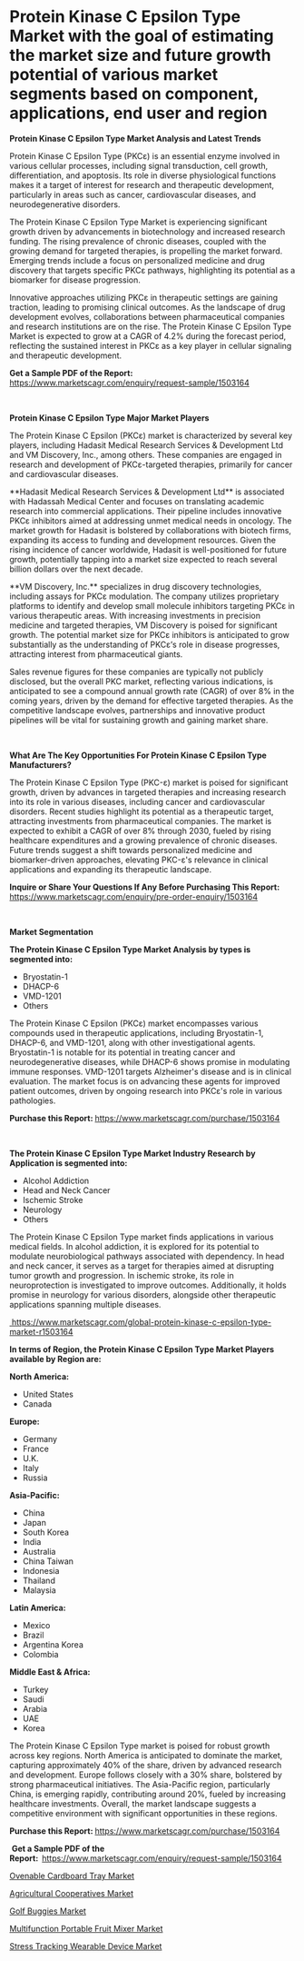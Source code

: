 <p><h1>Protein Kinase C Epsilon Type Market with the goal of estimating the market size and future growth potential of various market segments based on component, applications, end user and region</h1></p><p><strong>Protein Kinase C Epsilon Type Market Analysis and Latest Trends</strong></p>
<p><p>Protein Kinase C Epsilon Type (PKCε) is an essential enzyme involved in various cellular processes, including signal transduction, cell growth, differentiation, and apoptosis. Its role in diverse physiological functions makes it a target of interest for research and therapeutic development, particularly in areas such as cancer, cardiovascular diseases, and neurodegenerative disorders. </p><p>The Protein Kinase C Epsilon Type Market is experiencing significant growth driven by advancements in biotechnology and increased research funding. The rising prevalence of chronic diseases, coupled with the growing demand for targeted therapies, is propelling the market forward. Emerging trends include a focus on personalized medicine and drug discovery that targets specific PKCε pathways, highlighting its potential as a biomarker for disease progression.</p><p>Innovative approaches utilizing PKCε in therapeutic settings are gaining traction, leading to promising clinical outcomes. As the landscape of drug development evolves, collaborations between pharmaceutical companies and research institutions are on the rise. The Protein Kinase C Epsilon Type Market is expected to grow at a CAGR of 4.2% during the forecast period, reflecting the sustained interest in PKCε as a key player in cellular signaling and therapeutic development.</p></p>
<p><strong>Get a Sample PDF of the Report:&nbsp;</strong> <a href="https://www.marketscagr.com/enquiry/request-sample/1503164?utm_campaign=1265&utm_medium=2&utm_source=Github&utm_content=ia&utm_term=27092024&utm_id=protein-kinase-c-epsilon-type">https://www.marketscagr.com/enquiry/request-sample/1503164</a></p>
<p>&nbsp;</p>
<p><strong>Protein Kinase C Epsilon Type Major Market Players</strong></p>
<p><p>The Protein Kinase C Epsilon (PKCε) market is characterized by several key players, including Hadasit Medical Research Services & Development Ltd and VM Discovery, Inc., among others. These companies are engaged in research and development of PKCε-targeted therapies, primarily for cancer and cardiovascular diseases.</p><p>**Hadasit Medical Research Services & Development Ltd** is associated with Hadassah Medical Center and focuses on translating academic research into commercial applications. Their pipeline includes innovative PKCε inhibitors aimed at addressing unmet medical needs in oncology. The market growth for Hadasit is bolstered by collaborations with biotech firms, expanding its access to funding and development resources. Given the rising incidence of cancer worldwide, Hadasit is well-positioned for future growth, potentially tapping into a market size expected to reach several billion dollars over the next decade.</p><p>**VM Discovery, Inc.** specializes in drug discovery technologies, including assays for PKCε modulation. The company utilizes proprietary platforms to identify and develop small molecule inhibitors targeting PKCε in various therapeutic areas. With increasing investments in precision medicine and targeted therapies, VM Discovery is poised for significant growth. The potential market size for PKCε inhibitors is anticipated to grow substantially as the understanding of PKCε’s role in disease progresses, attracting interest from pharmaceutical giants.</p><p>Sales revenue figures for these companies are typically not publicly disclosed, but the overall PKC market, reflecting various indications, is anticipated to see a compound annual growth rate (CAGR) of over 8% in the coming years, driven by the demand for effective targeted therapies. As the competitive landscape evolves, partnerships and innovative product pipelines will be vital for sustaining growth and gaining market share.</p></p>
<p>&nbsp;</p>
<p><strong>What Are The Key Opportunities For Protein Kinase C Epsilon Type Manufacturers?</strong></p>
<p><p>The Protein Kinase C Epsilon Type (PKC-ε) market is poised for significant growth, driven by advances in targeted therapies and increasing research into its role in various diseases, including cancer and cardiovascular disorders. Recent studies highlight its potential as a therapeutic target, attracting investments from pharmaceutical companies. The market is expected to exhibit a CAGR of over 8% through 2030, fueled by rising healthcare expenditures and a growing prevalence of chronic diseases. Future trends suggest a shift towards personalized medicine and biomarker-driven approaches, elevating PKC-ε's relevance in clinical applications and expanding its therapeutic landscape.</p></p>
<p><strong>Inquire or Share Your Questions If Any Before Purchasing This Report:</strong> <a href="https://www.marketscagr.com/enquiry/pre-order-enquiry/1503164?utm_campaign=1265&utm_medium=2&utm_source=Github&utm_content=ia&utm_term=27092024&utm_id=protein-kinase-c-epsilon-type">https://www.marketscagr.com/enquiry/pre-order-enquiry/1503164</a></p>
<p>&nbsp;</p>
<p><strong>Market Segmentation</strong></p>
<p><strong>The Protein Kinase C Epsilon Type Market Analysis by types is segmented into:</strong></p>
<p><ul><li>Bryostatin-1</li><li>DHACP-6</li><li>VMD-1201</li><li>Others</li></ul></p>
<p><p>The Protein Kinase C Epsilon (PKCε) market encompasses various compounds used in therapeutic applications, including Bryostatin-1, DHACP-6, and VMD-1201, along with other investigational agents. Bryostatin-1 is notable for its potential in treating cancer and neurodegenerative diseases, while DHACP-6 shows promise in modulating immune responses. VMD-1201 targets Alzheimer's disease and is in clinical evaluation. The market focus is on advancing these agents for improved patient outcomes, driven by ongoing research into PKCε's role in various pathologies.</p></p>
<p><strong>Purchase this Report:&nbsp;</strong><a href="https://www.marketscagr.com/purchase/1503164?utm_campaign=1265&utm_medium=2&utm_source=Github&utm_content=ia&utm_term=27092024&utm_id=protein-kinase-c-epsilon-type">https://www.marketscagr.com/purchase/1503164</a></p>
<p>&nbsp;</p>
<p><strong>The Protein Kinase C Epsilon Type Market Industry Research by Application is segmented into:</strong></p>
<p><ul><li>Alcohol Addiction</li><li>Head and Neck Cancer</li><li>Ischemic Stroke</li><li>Neurology</li><li>Others</li></ul></p>
<p><p>The Protein Kinase C Epsilon Type market finds applications in various medical fields. In alcohol addiction, it is explored for its potential to modulate neurobiological pathways associated with dependency. In head and neck cancer, it serves as a target for therapies aimed at disrupting tumor growth and progression. In ischemic stroke, its role in neuroprotection is investigated to improve outcomes. Additionally, it holds promise in neurology for various disorders, alongside other therapeutic applications spanning multiple diseases.</p></p>
<p><a href="https://www.marketscagr.com/global-protein-kinase-c-epsilon-type-market-r1503164?utm_campaign=1265&utm_medium=2&utm_source=Github&utm_content=ia&utm_term=27092024&utm_id=protein-kinase-c-epsilon-type">&nbsp;https://www.marketscagr.com/global-protein-kinase-c-epsilon-type-market-r1503164</a></p>
<p><strong>In terms of Region, the Protein Kinase C Epsilon Type Market Players available by Region are:</strong></p>
<p>
    <p> <strong> North America: </strong>
        <ul>
            <li>United States</li>
            <li>Canada</li>
        </ul>
        </p> 
    <p> <strong> Europe: </strong>
        <ul>
            <li>Germany</li>
            <li>France</li>
            <li>U.K.</li>
            <li>Italy</li>
            <li>Russia</li>
        </ul>
        </p> 
    <p> <strong> Asia-Pacific: </strong>
        <ul>
            <li>China</li>
            <li>Japan</li>
            <li>South Korea</li>
            <li>India</li>
            <li>Australia</li>
            <li>China Taiwan</li>
            <li>Indonesia</li>
            <li>Thailand</li>
            <li>Malaysia</li>
        </ul>
        </p> 
    <p> <strong> Latin America: </strong>
        <ul>
            <li>Mexico</li>
            <li>Brazil</li>
            <li>Argentina Korea</li>
            <li>Colombia</li>
        </ul>
        </p> 
    <p> <strong> Middle East & Africa: </strong>
        <ul>
            <li>Turkey</li>
            <li>Saudi</li>
            <li>Arabia</li>
            <li>UAE</li>
            <li>Korea</li>
        </ul>
    </p>
    </p>
<p><p>The Protein Kinase C Epsilon Type market is poised for robust growth across key regions. North America is anticipated to dominate the market, capturing approximately 40% of the share, driven by advanced research and development. Europe follows closely with a 30% share, bolstered by strong pharmaceutical initiatives. The Asia-Pacific region, particularly China, is emerging rapidly, contributing around 20%, fueled by increasing healthcare investments. Overall, the market landscape suggests a competitive environment with significant opportunities in these regions.</p></p>
<p><strong>Purchase this Report: </strong><a href="https://www.marketscagr.com/purchase/1503164?utm_campaign=1265&utm_medium=2&utm_source=Github&utm_content=ia&utm_term=27092024&utm_id=protein-kinase-c-epsilon-type">https://www.marketscagr.com/purchase/1503164</a></p>
<p>&nbsp;<strong>Get a Sample PDF of the Report:&nbsp;&nbsp;</strong><a href="https://www.marketscagr.com/enquiry/request-sample/1503164?utm_campaign=1265&utm_medium=2&utm_source=Github&utm_content=ia&utm_term=27092024&utm_id=protein-kinase-c-epsilon-type">https://www.marketscagr.com/enquiry/request-sample/1503164</a></p>
<p><strong></strong></p>
<p><p><a href="https://issuu.com/reportprime-2/docs/ovenable-cardboard-tray-market-size_e775fca0c9f27a?utm_campaign=1265&utm_medium=2&utm_source=Github&utm_content=ia&utm_term=27092024&utm_id=protein-kinase-c-epsilon-type">Ovenable Cardboard Tray Market</a></p><p><a href="https://www.linkedin.com/pulse/agricultural-cooperatives-market-research-report-exploring-3ywsf?utm_campaign=1265&utm_medium=2&utm_source=Github&utm_content=ia&utm_term=27092024&utm_id=protein-kinase-c-epsilon-type">Agricultural Cooperatives Market</a></p><p><a href="https://www.linkedin.com/pulse/insights-golf-buggies-market-share-competitive-landscape-period-o3hmc?utm_campaign=1265&utm_medium=2&utm_source=Github&utm_content=ia&utm_term=27092024&utm_id=protein-kinase-c-epsilon-type">Golf Buggies Market</a></p><p><a href="https://github.com/RoccoManning/Market-Research-Report-List-7/blob/main/multifunction-portable-fruit-mixer-market.md?utm_campaign=1265&utm_medium=2&utm_source=Github&utm_content=ia&utm_term=27092024&utm_id=protein-kinase-c-epsilon-type">Multifunction Portable Fruit Mixer Market</a></p><p><a href="https://issuu.com/reportprime-2/docs/stress-tracking-wearable-device-mar_eedc4772445cfd?utm_campaign=1265&utm_medium=2&utm_source=Github&utm_content=ia&utm_term=27092024&utm_id=protein-kinase-c-epsilon-type">Stress Tracking Wearable Device Market</a></p></p>